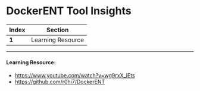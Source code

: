 # DockerENT Tool Insights
Index | Section
--- | ---
**1** | Learning Resource

___


#### Learning Resource: 

* https://www.youtube.com/watch?v=wg9rxX_lEts
* https://github.com/r0hi7/DockerENT

